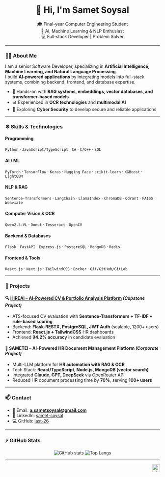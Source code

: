 <h1 align="center">👋 Hi, I'm Samet Soysal</h1>
<p align="center">
  🎓 Final-year Computer Engineering Student <br>
  🧠 AI, Machine Learning & NLP Enthusiast <br>
  💻 Full-stack Developer | Problem Solver
</p>

---

### 🧑‍💻 About Me
I am a senior Software Developer, specializing in **Artificial Intelligence, Machine Learning, and Natural Language Processing**.  
I build **AI-powered applications** by integrating models into full-stack systems, combining backend, frontend, and database expertise.  

- 🚀 Hands-on with **RAG systems, embeddings, vector databases, and transformer-based models**  
- 📊 Experienced in **OCR technologies** and **multimodal AI**  
- 🔐 Exploring **Cyber Security** to develop secure and reliable applications  

---

### ⚙️ Skills & Technologies  

#### Programming
`Python` · `JavaScript/TypeScript` · `C#` · `C/C++` · `SQL`

#### AI / ML
`PyTorch` · `TensorFlow` · `Keras` · `Hugging Face` · `scikit-learn` · `XGBoost` · `LightGBM`

#### NLP & RAG
`Sentence-Transformers` · `LangChain` · `LlamaIndex` · `ChromaDB` · `Qdrant` · `FAISS` · `Weaviate`

#### Computer Vision & OCR
`Qwen2.5-VL` · `Donut` · `Tesseract` · `OpenCV`

#### Backend & Databases
`Flask` · `FastAPI` · `Express.js` · `PostgreSQL` · `MongoDB` · `Redis`

#### Frontend & Tools
`React.js` · `Next.js` · `TailwindCSS` · `Docker` · `Git/GitHub/GitLab`

---

### 📌 Projects  

#### 🔍 [HIREAI – AI-Powered CV & Portfolio Analysis Platform](https://github.com/last-26) *(Capstone Project)*  
- ATS-focused CV evaluation with **Sentence-Transformers + TF-IDF + rule-based scoring**  
- Backend: **Flask-RESTX, PostgreSQL, JWT Auth** (scalable, 1200+ users)  
- Frontend: **React.js + TailwindCSS** HR dashboards  
- Achieved **94.2% accuracy** in candidate evaluation  

#### 📑 SAMETEI – AI-Powered HR Document Management Platform *(Corporate Project)*  
- Multi-LLM platform for **HR automation with RAG & OCR**  
- Tech Stack: **React/TypeScript, Node.js, MongoDB (vector search)**  
- Integrated **Claude, GPT, DeepSeek** via OpenRouter API  
- Reduced HR document processing time by **70%**, serving **100+ users**  

---

### 📫 Contact
- 📧 Email: **a.sametsoysal@gmail.com**  
- 🔗 LinkedIn: [samet-soysal](https://linkedin.com/in/samet-soysal)  
- 💻 GitHub: [last-26](https://github.com/last-26)  

---

### ⚡ GitHub Stats
<p align="center">
  <img src="https://github-readme-stats.vercel.app/api?username=last-26&show_icons=true&theme=default" alt="GitHub stats" />
  <img src="https://github-readme-stats.vercel.app/api/top-langs/?username=last-26&layout=compact" alt="Top Langs" />
</p>

---

<p align="right">
  <img src="https://visitor-badge.laobi.icu/badge?page_id=last-26" alt="visitor badge" height="25"/>
</p>
